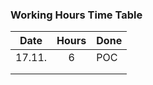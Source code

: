 ### Working Hours Time Table

| Date    | Hours| Done                                                     |
| :-----: |:----:| ---------------------------------------------------------|
|17.11.       | 6    | POC                                                      |
|         |      |                                                          |
|         |      |                                                          |         
